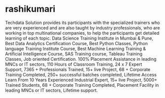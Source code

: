# rashikumari
Techdata Solution provides its participants with the specialized trainers who are very experienced and are also taught by industry professionals, who are working in top multinational companies, to help the participants get detailed learning of each topic.  Data Science Training Institute in Mumbai &amp; Pune, Best Data Analytics Certification Course, Best Python Classes, Python language Training Institute Course, Best Machine Learning Training &amp; Artificial Intelligence Course, SAS Training course, Tableau Training Classes, Job oriented Certification.  100% Placement Assistance in leading MNCs or IT sectors, 110 Hours of Classroom Training, 24 x 7 Expert Support, 7365 + Professionals Trained, 15+ live Project,  68 + Corporate Training Completed, 250+ successful batches completed,  Lifetime Access Learn From 10 Years Experienced Industrial Expert, 15+ live Project, 5000+ Trained Students,  68 + Corporate Training Completed, Placement Facility in leading MNCs or IT sectors, Lifetime support.

